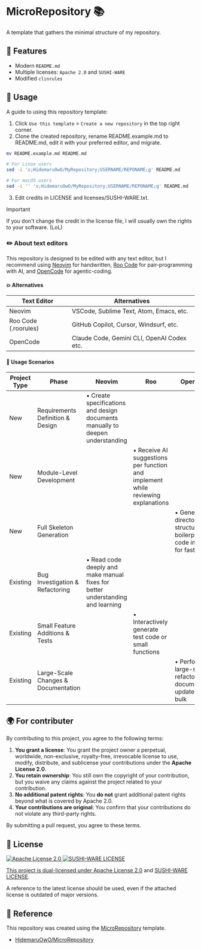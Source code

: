# MicroRepository 📚

A template that gathers the minimal structure of my repository.

## 🚀 Features

- Modern `README.md`
- Multiple licenses: `Apache 2.0` and `SUSHI-WARE`
- Modified `clinrules`

<!-- ## 🛠 Installation -->

<!-- ```bash -->
<!-- brew install micro-repository -->
<!-- ``` -->

<!-- ### 🏗 Build from Source -->

<!-- ```sh -->
<!-- git clone https://github.com/HidemaruOwO/MicroRepository.git -->
<!-- cd MicroRepository -->

<!-- make -j8 -->

<!-- install -Dm0755 -t "/usr/local/bin/" "dist/builded-binary" -->
<!-- ``` -->

<!-- - Arch Linux -->

<!-- ```sh -->
<!-- git clone https://github.com/HidemaruOwO/MicroRepository.git -->
<!-- cd MicroRepository -->

<!-- makepkg -si -->
<!-- ``` -->

## 🎯 Usage

A guide to using this repository template:

1. Click `Use this template` > `Create a new repository` in the top right corner.
2. Clone the created repository, rename README.example.md to README.md, edit it with your preferred editor, and migrate.

```bash
mv README.example.md README.md

# For Linux users
sed -i 's;HidemaruOwO/MyRepository;USERNAME/REPONAME;g' README.md

# For macOS users
sed -i '' 's;HidemaruOwO/MyRepository;USERNAME/REPONAME;g' README.md
```

3. Edit credits in LICENSE and licenses/SUSHI-WARE.txt.

> [!IMPORTANT]
> If you don't change the credit in the license file, I will usually own the rights to your software. (LoL)

### ✏️ About text editors

This repository is designed to be edited with any text editor, but I recommend using [Neovim](https://neovim.io/) for handwritten, [Roo Code](https://github.com/RooCodeInc/Roo-Code) for pair-programming with AI, and [OpenCode](https://opencode.ai/) for agentic-coding.

#### 💥 Alternatives

| Text Editor          | Alternatives                               |
| -------------------- | ------------------------------------------ |
| Neovim               | VSCode, Sublime Text, Atom, Emacs, etc.    |
| Roo Code (.roorules) | GitHub Copilot, Cursor, Windsurf, etc.     |
| OpenCode             | Claude Code, Gemini CLI, OpenAI Codex etc. |

#### 📝 Usage Scenarios

| Project Type | Phase                               | Neovim                                                                         | Roo                                                                              | OpenCode                                                                    |
| ------------ | ----------------------------------- | ------------------------------------------------------------------------------ | -------------------------------------------------------------------------------- | --------------------------------------------------------------------------- |
| New          | Requirements Definition & Design    | • Create specifications and design documents manually to deepen understanding  |                                                                                  |                                                                             |
| New          | Module-Level Development            |                                                                                | • Receive AI suggestions per function and implement while reviewing explanations |                                                                             |
| New          | Full Skeleton Generation            |                                                                                |                                                                                  | • Generate directory structures and boilerplate code in bulk for fast setup |
| Existing     | Bug Investigation & Refactoring     | • Read code deeply and make manual fixes for better understanding and learning |                                                                                  |                                                                             |
| Existing     | Small Feature Additions & Tests     |                                                                                | • Interactively generate test code or small functions                            |                                                                             |
| Existing     | Large-Scale Changes & Documentation |                                                                                |                                                                                  | • Perform large-scale refactoring or documentation updates in bulk          |

## 🌍 For contributer

By contributing to this project, you agree to the following terms:

1. **You grant a license**: You grant the project owner a perpetual, worldwide, non-exclusive, royalty-free, irrevocable license to use, modify, distribute, and sublicense your contributions under the **Apache License 2.0**.
2. **You retain ownership**: You still own the copyright of your contribution, but you waive any claims against the project related to your contribution.
3. **No additional patent rights**: You **do not** grant additional patent rights beyond what is covered by Apache 2.0.
4. **Your contributions are original**: You confirm that your contributions do not violate any third-party rights.

By submitting a pull request, you agree to these terms.

## 📜 License

<div align="left" style="flex: inline" >
<a href="https://www.apache.org/licenses/LICENSE-2.0" >
<img src="https://img.shields.io/badge/License-Apache%20License%202.0-blue.svg" alt="Apache License 2.0"
</a>
<a href="https://github.com/MakeNowJust/sushi-ware" >
<img src="https://img.shields.io/badge/License-SUSHI--WARE%20%F0%9F%8D%A3-blue.svg" alt="SUSHI-WARE LICENSE"
</a>
</div>

This project is dual-licensed under [Apache License 2.0](https://www.apache.org/licenses/LICENSE-2.0) and [SUSHI-WARE LICENSE](https://github.com/MakeNowJust/sushi-ware).

A reference to the latest license should be used, even if the attached license is outdated of major versions.

## 🤝 Reference

This repository was created using the [MicroRepository](https://github.com/HidemaruOwO/MicroRepository) template.

- [HidemaruOwO/MicroRepository](https://github.com/HidemaruOwO/MicroRepository)
